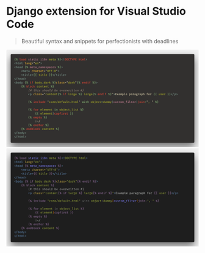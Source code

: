 # Django extension for Visual Studio Code

> Beautiful syntax and snippets for perfectionists with deadlines

![Syntax with Gruvbox](images/django-html-syntax-gruvbox.png)
![Syntax with Monokai](images/django-html-syntax-monokai.png)


